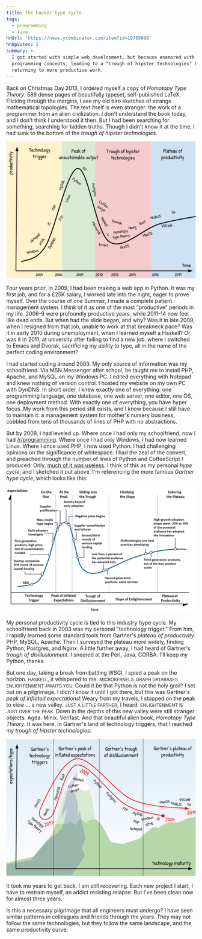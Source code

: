 ```yaml
---
title: The hacker hype cycle
tags:
  - programming
  - fave
hnUrl: 'https://news.ycombinator.com/item?id=19769099'
hnUpvotes: 5
summary: >-
  I got started with simple web development, but because enamored with increasingly esoteric
  programming concepts, leading to a "trough of hipster technologies" before
  returning to more productive work.
---
```


Back on Christmas Day 2013,
I ordered myself a copy of _Homotopy Type Theory_.
589 dense pages of beautifully typeset, self-published LaTeX.
Flicking through the margins,
I see my old biro sketches of strange mathematical topologies.
The text itself is even stranger:
the work of a programmer from an alien civilization.
I don't understand the book today,
and I don't think I understood it then.
But I had been searching for something,
searching for hidden truths.
Though I didn't know it at the time,
I had sunk to the bottom of the _trough of hipster technologies_.

<p><img src="./hacker-hype-cycle.svg"/></p>

Four years prior, in 2009,
I had been making a web app in Python.
It was my first job,
and for a £25K salary,
I worked late into the night,
eager to prove myself.
Over the course of one Summer,
I made a complete patient management system.
I think of it as one of the most "productive" periods in my life.
2006-9 were profoundly productive years,
while 2011-14 now feel like dead ends.
But when had the slide began, and why?
Was it in late 2009,
when I resigned from that job,
unable to work at that breakneck pace?
Was it in early 2010 during unemployment,
when I learned myself a Haskell?
Or was it in 2011,
at university after failing to find a new job,
where I switched to Emacs and Dvorak,
sacrificing my ability to type,
all in the name of the perfect coding environment?

I had started coding around 2003.
My only source of information was my schoolfriend.
Via MSN Messenger after school,
he taught me to install PHP, Apache, and MySQL on my Windows PC.
I edited everything with Notepad
and knew nothing of version control.
I hosted my website on my own PC with DynDNS.
In short order,
I knew exactly one of everything:
one programming language,
one database,
one web server,
one editor,
one OS,
one deployment method.
With exactly one of everything,
you have hyper focus.
My work from this period still exists,
and I know because I still have to maintain it:
a management system for mother's nursery business,
cobbled from tens of thousands of lines of PHP
with no abstractions.

But by 2009, I had leveled up.
Where once I had only my schoolfriend,
now I had [/r/programming](https://www.reddit.com/r/programming/).
Where once I had only Windows, I had now learned Linux.
Where I once used PHP, I now used Python.
I had challenging opinions on the significance of whitespace.
I had the zeal of the convert,
and preached through the number of lines of Python and CoffeeScript I produced.
Only, [much of it was useless](https://github.com/jameshfisher/numeral).
I think of this as my personal _hype cycle_,
and I sketched it out above.
I'm referencing the more famous _Gartner hype cycle_,
which looks like this:

<p><img src="./Hype-Cycle-General.png"/></p>

My personal productivity cycle is tied to this industry hype cycle.
My schoolfriend back in 2003 was my personal "technology trigger."
From him,
I rapidly learned some standard tools from Gartner's _plateau of productivity_:
PHP, MySQL, Apache.
Then I surveyed the plateau more widely,
finding Python, Postgres, and Nginx.
A little further away,
I had heard of Gartner's _trough of disillusionment_.
I sneered at the Perl, Java, CORBA.
I'll keep my Python, thanks.

But one day,
taking a break from battling WSGI,
I spied a peak on the horizon.
<small>HASKELL</small>, it whispered to me.
<small>MICROKERNELS. GRAPH DATABASES. ENLIGHTENMENT AWAITS YOU.</small>
Could it be that Python is not the holy grail?
I set out on a pilgrimage.
I didn't know it until I got there,
but this was Gartner's _peak of inflated expectations_!
Weary from my travels,
I stopped on the peak to view ... a new valley.
<small>JUST A LITTLE FARTHER</small>, I heard.
<small>ENLIGHTENMENT IS JUST OVER THE PEAK.</small>
Down in the depths of this new valley
were still stranger objects.
Agda. Minix. Verifast.
And that beautiful alien book,
_Homotopy Type Theory_.
It was here, in Gartner's land of technology triggers,
that I reached my _trough of hipster technologies_:

<p><img src="./gartners-peak.svg"/></p>

It took me years to get back.
I am still recovering.
Each new project I start,
I have to restrain myself,
an addict resisting relapse.
But I've been clean now for almost three years.

Is this a necessary pilgrimage
that all engineers must undergo?
I have seen similar patterns in colleagues and friends through the years.
They may not follow the same technologies,
but they follow the same landscape,
and the same productivity curve.
